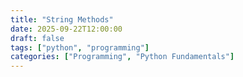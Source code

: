 ```yaml
---
title: "String Methods"
date: 2025-09-22T12:00:00
draft: false
tags: ["python", "programming"]
categories: ["Programming", "Python Fundamentals"]
---
```



